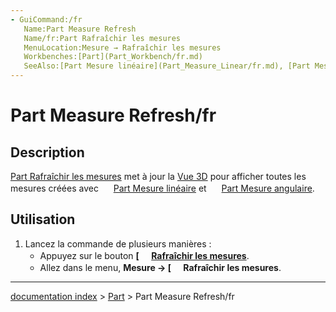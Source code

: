 ```yaml
---
- GuiCommand:/fr
   Name:Part Measure Refresh
   Name/fr:Part Rafraîchir les mesures
   MenuLocation:Mesure → Rafraîchir les mesures
   Workbenches:[Part](Part_Workbench/fr.md)
   SeeAlso:[Part Mesure linéaire](Part_Measure_Linear/fr.md), [Part Mesure angulaire](Part_Measure_Angular/fr.md)
---
```


# Part Measure Refresh/fr

## Description

[Part Rafraîchir les mesures](Part_Measure_Refresh/fr.md) met à jour la [Vue 3D](3D_view.md) pour afficher toutes les mesures créées avec <img alt="" src=images/Part_Measure_Linear.svg  style="width:16px;"> [Part Mesure linéaire](Part_Measure_Linear/fr.md) et <img alt="" src=images/Part_Measure_Angular.svg  style="width:16px;"> [Part Mesure angulaire](Part_Measure_Angular/fr.md).

## Utilisation

1.  Lancez la commande de plusieurs manières :
    -   Appuyez sur le bouton **[<img src=images/Part_Measure_Refresh.svg style="width:16px"> [Rafraîchir les mesures](Part_Measure_Refresh/fr.md)**.
    -   Allez dans le menu, **Mesure → [<img src=images/Part_Measure_Refresh.svg style="width:16px"> Rafraîchir les mesures**.

---
[documentation index](../README.md) > [Part](Part_Workbench.md) > Part Measure Refresh/fr

